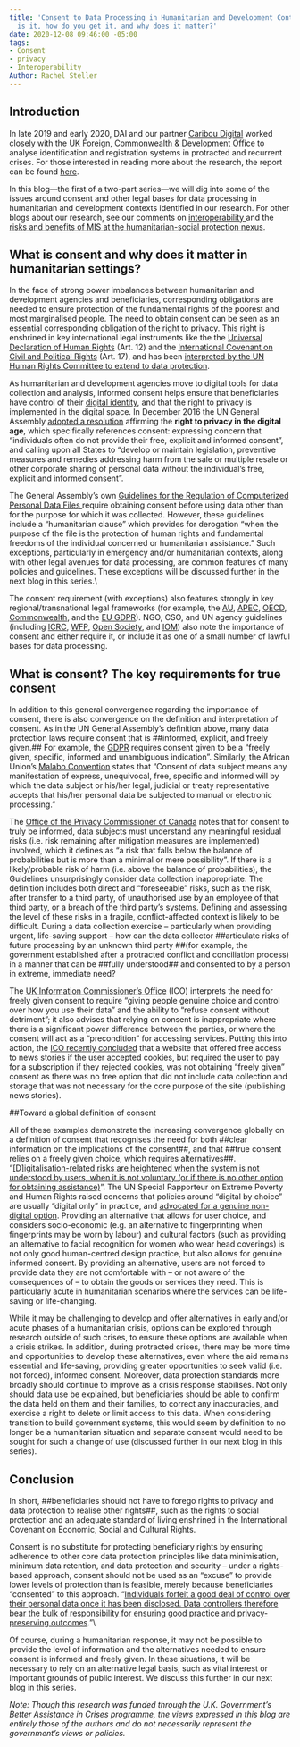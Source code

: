 ```yaml
---
title: 'Consent to Data Processing in Humanitarian and Development Contexts: What
  is it, how do you get it, and why does it matter?'
date: 2020-12-08 09:46:00 -05:00
tags:
- Consent
- privacy
- Interoperability
Author: Rachel Steller
---
```


## Introduction

In late 2019 and early 2020, DAI and our partner [Caribou Digital](https://www.cariboudigital.net/) worked closely with the [UK Foreign, Commonwealth & Development Office](https://www.gov.uk/government/organisations/foreign-commonwealth-development-office) to analyse identification and registration systems in protracted and recurrent crises. For those interested in reading more about the research, the report can be found [here](https://www.dai.com/uploads/bsic-MIS-2020.pdf).

In this blog—the first of a two-part series—we will dig into some of the issues around consent and other legal bases for data processing in humanitarian and development contexts identified in our research. For other blogs about our research, see our comments on [interoperability ](https://dai-global-digital.com/management-information-systems-at-the-humanitarian-social-protection-nexus-interoperability.html)and the [risks and benefits of MIS at the humanitarian-social protection nexus](https://dai-global-digital.com/management-information-systems-at-the-humanitarian-social-protection-nexus-part-2-risks-and-benefits.html).

## What is consent and why does it matter in humanitarian settings?

In the face of strong power imbalances between humanitarian and development agencies and beneficiaries, corresponding obligations are needed to ensure protection of the fundamental rights of the poorest and most marginalised people. The need to obtain consent can be seen as an essential corresponding obligation of the right to privacy. This right is enshrined in key international legal instruments like the the [Universal Declaration of Human Rights](https://www.refworld.org/docid/3ae6b3712c.html) (Art. 12) and the [International Covenant on Civil and Political Rights](https://www.ohchr.org/en/professionalinterest/pages/ccpr.aspx) (Art. 17), and has been [interpreted by the UN Human Rights Committee to extend to data protection](https://www.refworld.org/docid/453883f922.html).

As humanitarian and development agencies move to digital tools for data collection and analysis, informed consent helps ensure that beneficiaries have control of their [digital identity](https://dai-global-digital.com/digital-identity-series-part-1-digital-identity-and-informed-consent.html), and that the right to privacy is implemented in the digital space. In December 2016 the UN General Assembly [adopted a resolution](https://digitallibrary.un.org/record/858023?ln=en) affirming the **right to privacy in the digital age**, which specifically references consent: expressing concern that “individuals often do not provide their free, explicit and informed consent”, and calling upon all States to “develop or maintain legislation, preventive measures and remedies addressing harm from the sale or multiple resale or other corporate sharing of personal data without the individual’s free, explicit and informed consent”.

The General Assembly’s own [Guidelines for the Regulation of Computerized Personal Data Files ](https://www.refworld.org/pdfid/3ddcafaac.pdf)require obtaining consent before using data other than for the purpose for which it was collected. However, these guidelines include a “humanitarian clause” which provides for derogation “when the purpose of the file is the protection of human rights and fundamental freedoms of the individual concerned or humanitarian assistance.” Such exceptions, particularly in emergency and/or humanitarian contexts, along with other legal avenues for data processing, are common features of many policies and guidelines. These exceptions will be discussed further in the next blog in this series.\\

The consent requirement (with exceptions) also features strongly in key regional/transnational legal frameworks (for example, the [AU](https://au.int/en/treaties/african-union-convention-cyber-security-and-personal-data-protection), [APEC](https://www.apec.org/Publications/2017/08/APEC-Privacy-Framework-%282015%29), [OECD](http://www.oecd.org/digital/ieconomy/privacy-guidelines.htm), [Commonwealth](https://thecommonwealth.org/sites/default/files/key_reform_pdfs/P15370_6_ROL_Model_Bill_Protection_Personal_Information_2.pdf), and the [EU GDPR](https://gdpr-info.eu/)). NGO, CSO, and UN agency guidelines (including [ICRC](https://www.icrc.org/en/data-protection-humanitarian-action-handbook), [WFP](https://docs.wfp.org/api/documents/e8d24e70cc11448383495caca154cb97/download/), [Open Society](https://www.opensocietyfoundations.org/publications/civil-society-organizations-and-general-data-protection-regulation-compliance?utm_campaign=osffbpg&utm_source=facebook.com&utm_medium=referral), and [IOM](https://publications.iom.int/books/iom-data-protection-manual)) also note the importance of consent and either require it, or include it as one of a small number of lawful bases for data processing.

## What is consent? The key requirements for true consent

In addition to this general convergence regarding the importance of consent, there is also convergence on the definition and interpretation of consent. As in the UN General Assembly’s definition above, many data protection laws require consent that is ##informed, explicit, and freely given.## For example, the [GDPR](https://gdpr-info.eu/) requires consent given to be a “freely given, specific, informed and unambiguous indication”. Similarly, the African Union’s [Malabo Convention](https://au.int/en/treaties/african-union-convention-cyber-security-and-personal-data-protection) states that “Consent of data subject means any manifestation of express, unequivocal, free, specific and informed will by which the data subject or his/her legal, judicial or treaty representative accepts that his/her personal data be subjected to manual or electronic processing.”

The [Office of the Privacy Commissioner of Canada](https://www.priv.gc.ca/en/privacy-topics/collecting-personal-information/consent/gl_omc_201805/) notes that for consent to truly be informed, data subjects must understand any meaningful residual risks (i.e. risk remaining after mitigation measures are implemented) involved, which it defines as “a risk that falls below the balance of probabilities but is more than a minimal or mere possibility”. If there is a likely/probable risk of harm (i.e. above the balance of probabilities), the Guidelines unsurprisingly consider data collection inappropriate. The definition includes both direct and “foreseeable” risks, such as the risk, after transfer to a third party, of unauthorised use by an employee of that third party, or a breach of the third party’s systems. Defining and assessing the level of these risks in a fragile, conflict-affected context is likely to be difficult. During a data collection exercise – particularly when providing urgent, life-saving support – how can the data collector ##articulate risks of future processing by an unknown third party ##(for example, the government established after a protracted conflict and conciliation process) in a manner that can be ##fully understood## and consented to by a person in extreme, immediate need?

The [UK Information Commissioner’s Office](https://ico.org.uk/for-organisations/guide-to-data-protection/guide-to-the-general-data-protection-regulation-gdpr/consent/what-is-valid-consent/) (ICO) interprets the need for freely given consent to require “giving people genuine choice and control over how you use their data” and the ability to “refuse consent without detriment”; it also advises that relying on consent is inappropriate where there is a significant power difference between the parties, or where the consent will act as a “precondition” for accessing services. Putting this into action, the [ICO recently concluded](https://ico.org.uk/media/about-the-ico/disclosure-log/2616227/irq0872554-disclosure.pdf) that a website that offered free access to news stories if the user accepted cookies, but required the user to pay for a subscription if they rejected cookies, was not obtaining “freely given” consent as there was no free option that did not include data collection and storage that was not necessary for the core purpose of the site (publishing news stories).

\##Toward a global definition of consent

All of these examples demonstrate the increasing convergence globally on a definition of consent that recognises the need for both ##clear information on the implications of the consent##, and that ##true consent relies on a freely given choice, which requires alternatives##. “[\[D\]igitalisation-related risks are heightened when the system is not understood by users, when it is not voluntary (or if there is no other option for obtaining assistance)](https://www.un.org/en/pdfs/DigitalCooperation-report-for%20web.pdf)”. The UN Special Rapporteur on Extreme Poverty and Human Rights raised concerns that policies around “digital by choice” are usually “digital only” in practice, and [advocated for a genuine non-digital option](https://undocs.org/pdf?symbol=en/A/74/493). Providing an alternative that allows for user choice, and considers socio-economic (e.g. an alternative to fingerprinting when fingerprints may be worn by labour) and cultural factors (such as providing an alternative to facial recognition for women who wear head coverings) is not only good human-centred design practice, but also allows for genuine informed consent. By providing an alternative, users are not forced to provide data they are not comfortable with – or not aware of the consequences of – to obtain the goods or services they need. This is particularly acute in humanitarian scenarios where the services can be life-saving or life-changing.

While it may be challenging to develop and offer alternatives in early and/or acute phases of a humanitarian crisis, options can be explored through research outside of such crises, to ensure these options are available when a crisis strikes. In addition, during protracted crises, there may be more time and opportunities to develop these alternatives, even where the aid remains essential and life-saving, providing greater opportunities to seek valid (i.e. not forced), informed consent. Moreover, data protection standards more broadly should continue to improve as a crisis response stabilises. Not only should data use be explained, but beneficiaries should be able to confirm the data held on them and their families, to correct any inaccuracies, and exercise a right to delete or limit access to this data. When considering transition to build government systems, this would seem by definition to no longer be a humanitarian situation and separate consent would need to be sought for such a change of use (discussed further in our next blog in this series).

## Conclusion

In short, ##beneficiaries should not have to forego rights to privacy and data protection to realise other rights##, such as the rights to social protection and an adequate standard of living enshrined in the International Covenant on Economic, Social and Cultural Rights.

Consent is no substitute for protecting beneficiary rights by ensuring adherence to other core data protection principles like data minimisation, minimum data retention, and data protection and security – under a rights-based approach, consent should not be used as an “excuse” to provide lower levels of protection than is feasible, merely because beneficiaries “consented” to this approach. “[Individuals forfeit a good deal of control over their personal data once it has been disclosed. Data controllers therefore bear the bulk of responsibility for ensuring good practice and privacy-preserving outcomes](https://www.internetsociety.org/wp-content/uploads/2018/05/AUCPrivacyGuidelines_2018508_EN.pdf).”\\

Of course, during a humanitarian response, it may not be possible to provide the level of information and the alternatives needed to ensure consent is informed and freely given. In these situations, it will be necessary to rely on an alternative legal basis, such as vital interest or important grounds of public interest. We discuss this further in our next blog in this series.

*Note: Though this research was funded through the U.K. Government’s Better Assistance in Crises programme, the views expressed in this blog are entirely those of the authors and do not necessarily represent the government’s views or policies.*